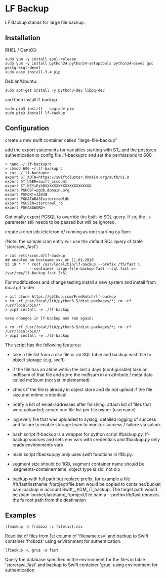 LF Backup
===

LF Backup stands for large file backup. 


Installation
---

RHEL / CentOS:

```
sudo yum -y install epel-release
sudo yum -y install python34 python34-setuptools python34-devel gcc postgresql-devel
sudo easy_install-3.4 pip
```

Debian/Ubuntu:

```
sudo apt-get install -y python3-dev libpq-dev
```

and then install lf-backup
```
sudo pip3 install --upgrade pip
sudo pip3 install lf-backup
```


Configuration
---

create a new swift container called "large-file-backup"

add the export statements for variables starting with ST_  and the postgres authentication to config file .lf-backuprc and set the permissions to 600

```
> nano ~/.lf-backuprc​​
> chmod 600 ~/.lf-backuprc
> cat ~/.lf-backuprc
export ST_AUTH=https://swiftcluster.domain.org/auth/v1.0
export ST_USER=swift_account
export ST_KEY=RshBXXXXXXXXXXXXXXXXXXXXX​
export PGHOST=pgdb.domain.org
export PGPORT=32048
export PGDATABASE=storcrawldb
export PGUSER=storcrawl_ro
export PGPASSWORD= 
```
Optionally export PGSQL to override the built-in SQL query. If so, the -s parameter still needs to be passed but will be ignored.


create a cron job /etc/cron.d/ running as root starting ca 7pm:

(Note: the sample cron entry will use the default SQL query of table 'storcrawl_fast')

```
> cat /etc/cron.d/lf-backup
## enabled on hostname xxx on 11-01-2016
55 18 * * * root /usr/local/bin/lf-backup --prefix /fh/fast \
           --container large-file-backup-fast --sql fast >> /var/tmp/lf-backup-fast 2>&1

```

For modifications and change testing install a new system and install from local git folder

```
> git clone https://github.com/FredHutch/lf-backup
> rm -rf /usr/local/lib/python3.5/dist-packages/*; rm -rf /usr/local/bin/*
> pip3 install -e ./lf-backup

make changes in lf-backup and run again:

> rm -rf /usr/local/lib/python3.5/dist-packages/*; rm -rf /usr/local/bin/*
> pip3 install -e ./lf-backup
```




The script has the following features:

* take a file list from a csv file or an SQL table and backup each file 
  to object storage (e.g. swift) 

* if the file has an atime within the last x days (configurable) take an md5sum
  of that file and store the md5sum in an attribute / meta data called md5sum 
  (not yet implemented) 

* check if the file is already in object store and do not upload if the file 
  size and mtime is identical 

* notify a list of email-addresses after finishing. attach list of files that 
  were uploaded; create one file list per file owner (username)

* log every file that was uploaded to syslog, detailed logging of success and 
  failure to enable storage team to monitor success / failure via splunk 

* bash script lf-backup is a wrapper for python script lfbackup.py, lf-backup sources 
  and sets env vars with credentials and lfbackup.py only reads environments vars

* main script lfbackup.py only uses swift functions in lflib.py. 

* segment size should be 1GB, segment container name should be 
  .segments-containername, object type is slo, not dlo

* backup with full path but replace prefix, for example a file 
  /fh/fast/lastname_f/project/file.bam would be copied to container/bucket 
  bam-backup in account Swift__ADM_IT_backup. The target path would be 
  /bam-bucket/lastname_f/project/file.bam a --prefix=/fh/fast removes the fs
    root path from the destination

Examples
---

```
lfbackup -C frobozz -c filelist.csv
```

Read list of files from 1st column of 'filename.csv' and backup to Swift container 'frobozz' using environment for authentication.

```
lfbackup -C grue -s fast
```

Query the database specified in the environment for the files in table 'storcrawl_fast' and backup to Swift container 'grue' using environment for authentication.


